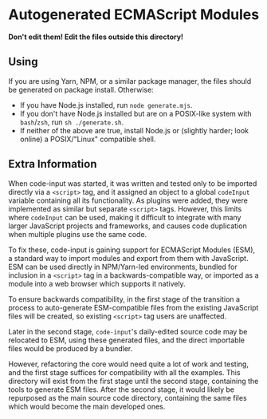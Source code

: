 # Autogenerated ECMAScript Modules
**Don't edit them! Edit the files outside this directory!**

## Using

If you are using Yarn, NPM, or a similar package manager, the files should be generated on package install. Otherwise:

- If you have Node.js installed, run `node generate.mjs`.
- If you don't have Node.js installed but are on a POSIX-like system with `bash`/`zsh`, run `sh ./generate.sh`.
- If neither of the above are true, install Node.js or (slightly harder; look online) a POSIX/"Linux" compatible shell.

## Extra Information

When code-input was started, it was written and tested only to be imported directly via a `<script>` tag, and it assigned an object to a global `codeInput` variable containing all its functionality. As plugins were added, they were implemented as similar but separate `<script>` tags. However, this limits where `codeInput` can be used, making it difficult to integrate with many larger JavaScript projects and frameworks, and causes code duplication when multiple plugins use the same code.

To fix these, code-input is gaining support for ECMAScript Modules (ESM), a standard way to import modules and export from them with JavaScript. ESM can be used directly in NPM/Yarn-led environments, bundled for inclusion in a `<script>` tag in a backwards-compatible way, or imported as a module into a web browser which supports it natively.

To ensure backwards compatibility, in the first stage of the transition a process to auto-generate ESM-compatible files from the existing JavaScript files will be created, so existing `<script>` tag users are unaffected.

Later in the second stage, `code-input`'s daily-edited source code may be relocated to ESM, using these generated files, and the direct importable files would be produced by a bundler.

However, refactoring the core would need quite a lot of work and testing, and the first stage suffices for compatibility with all the examples. This directory will exist from the first stage until the second stage, containing the tools to generate ESM files. After the second stage, it would likely be repurposed as the main source code directory, containing the same files which would become the main developed ones.
